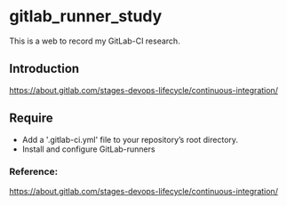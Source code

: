 # gitlab_runner_study
This is a web to record my GitLab-CI research.

## Introduction
https://about.gitlab.com/stages-devops-lifecycle/continuous-integration/

## Require
 - Add a '.gitlab-ci.yml' file to your repository’s root directory.
 - Install and configure GitLab-runners


### Reference:
https://about.gitlab.com/stages-devops-lifecycle/continuous-integration/
